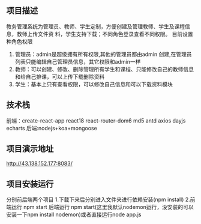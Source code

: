 ## 项目描述
教务管理系统为管理员、教师、学生定制，方便创建及管理教师、学生及课程信息，教师上传文件资
料，学生支持下载；不同角色登录查看不同权限。
目前设置种角色权限
1. 管理员：admin是超级拥有所有权限,其他的管理员都由admin 创建,在管理员列表只能编辑自己管理员信息，其它权限和admin一样
2. 教师：可以创建、修改、删除管理所有学生和课程、只能修改自己的教师信息和给自己排课，可以上传下载删除资料
3. 学生：基本上只有查看权限，可以修改自己信息和可以下载资料模块

## 技术栈
前端：create-react-app react18 react-router-dom6 md5 antd axios dayjs echarts  后端:nodejs+koa+mongoose

## 项目演示地址
http://43.138.152.177:8083/

## 项目安装运行
分别前后端两个项目
1.下载下来后分别进入文件夹进行依赖安装(npm install)
2.前端运行 npm start 
  后端运行 npm start(这里我默认nodemon运行，没安装的可以安装一下npm install nodemon)或者直接运行node app.js